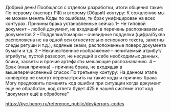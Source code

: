 Добрый день!
Пообщался с отделом разработки, итоги общения такие:
По первому (паспорт РФ) и второму (Общий) контуру: 
К сожалению мы не можем менять Коды по ошибкам, тк брак унифицирован на всех контурах.
Причины брака установленные сейчас
1– Не типовой документ – любой документ, не входящий в перечень распознаваемых документов
2 – Подделки/помарки – очевидные подделки (цифра/буква расположена не на одной оси относительно основного текста, заметны следы ретуши и т.д.), водяные знаки, расположенные поверх документа бумаги и т.д.
3 – Некачественное изображение – нечитаемый атрибут/атрибуты, пустой разворот, не несущий в себе необходимых данных, блики, засветы и прочие артефакты мешающие распознаванию.
4 – Брак (иная причина) – причина брака, не входящая в вышеперечисленный список
По третьему контуру: 
На данном этапе конвертер не смогут перенастроить на такие коды и причины брака
Могу предложить поменять код ошибки при ситуации когда документ еще не обработан, код ответа будет 425 в нашей системе этот код "документ ещё в обработке"

https://kyc.beorg.ru/reference_public/dev#errors-codes